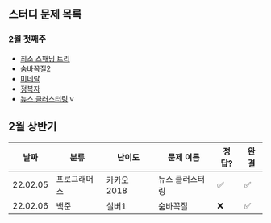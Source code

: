 ## 스터디 문제 목록

### 2월 첫째주

* [최소 스패닝 트리](https://www.acmicpc.net/problem/1197)
* [숨바꼭질2](https://www.acmicpc.net/problem/12851)
* [미네랄](https://www.acmicpc.net/problem/2933)
* [정복자](https://www.acmicpc.net/problem/14950)
* [뉴스 클러스터링](https://programmers.co.kr/learn/courses/30/lessons/17677) v

## 2월 상반기

|날짜|분류|난이도|문제 이름| 정답?| 완결|
|-|-|-|-|-|-|
|22.02.05 | 프로그래머스 | 카카오 2018 | 뉴스 클러스터링 |:white_check_mark: | :white_check_mark: |
|22.02.06 | 백준 | 실버1 | 숨바꼭질 | :x: | :white_check_mark:|
